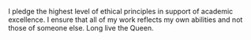 I pledge the highest level of ethical principles in support of academic excellence. 
I ensure that all of my work reflects my own abilities and not those of someone else.
Long live the Queen.